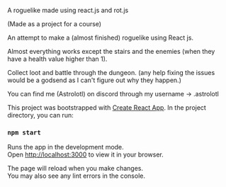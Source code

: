 A roguelike made using react.js and rot.js

(Made as a project for a course) 

An attempt to make a (almost finished) roguelike using React js. 

Almost everything works except the stairs and the enemies (when they have a health value higher than 1). 

Collect loot and battle through the dungeon. (any help fixing the issues would be a godsend as I can't figure out why they happen.)

You can find me (Astrolotl) on discord through my username -> .astrolotl


This project was bootstrapped with [Create React App](https://github.com/facebook/create-react-app).
In the project directory, you can run:
### `npm start`
Runs the app in the development mode.\
Open [http://localhost:3000](http://localhost:3000) to view it in your browser.

The page will reload when you make changes.\
You may also see any lint errors in the console.
